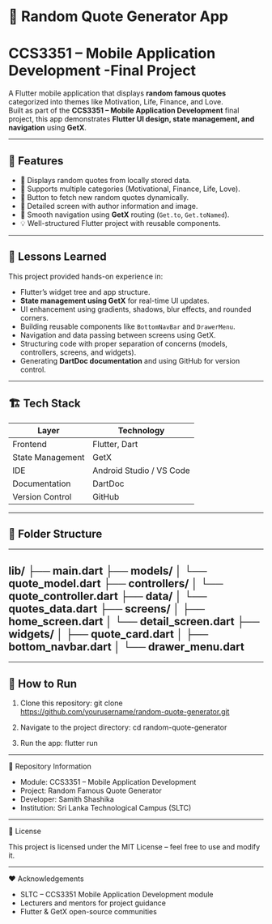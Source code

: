 # 📱 Random Quote Generator App
# CCS3351 – Mobile Application Development -Final Project

A Flutter mobile application that displays **random famous quotes** categorized into themes like Motivation, Life, Finance, and Love.  
Built as part of the **CCS3351 – Mobile Application Development** final project, this app demonstrates **Flutter UI design, state management, and navigation** using **GetX**.

---

## 🚀 Features

- 🎯 Displays random quotes from locally stored data.
- 📂 Supports multiple categories (Motivational, Finance, Life, Love).
- 🔄 Button to fetch new random quotes dynamically.
- 📖 Detailed screen with author information and image.
- 🧭 Smooth navigation using **GetX** routing (`Get.to`, `Get.toNamed`).
- 💡 Well-structured Flutter project with reusable components.

---

## 🧠 Lessons Learned

This project provided hands-on experience in:
- Flutter’s widget tree and app structure.
- **State management using GetX** for real-time UI updates.
- UI enhancement using gradients, shadows, blur effects, and rounded corners.
- Building reusable components like `BottomNavBar` and `DrawerMenu`.
- Navigation and data passing between screens using GetX.
- Structuring code with proper separation of concerns (models, controllers, screens, and widgets).
- Generating **DartDoc documentation** and using GitHub for version control.

---

## 🏗️ Tech Stack

| Layer | Technology |
|-------|-------------|
| Frontend | Flutter, Dart |
| State Management | GetX |
| IDE | Android Studio / VS Code |
| Documentation | DartDoc |
| Version Control | GitHub |

---

## 📂 Folder Structure
---
lib/
 ├── main.dart
 ├── models/
 │    └── quote_model.dart
 ├── controllers/
 │    └── quote_controller.dart
 ├── data/
 │    └── quotes_data.dart
 ├── screens/
 │    ├── home_screen.dart
 │    └── detail_screen.dart
 ├── widgets/
 │    ├── quote_card.dart
 │    ├── bottom_navbar.dart
 │    └── drawer_menu.dart
---
---

## 🧭 How to Run

1. Clone this repository:
      git clone https://github.com/yourusername/random-quote-generator.git

2. Navigate to the project directory:
      cd random-quote-generator

3. Run the app:
      flutter run

---

📘 Repository Information

* Module: CCS3351 – Mobile Application Development
* Project: Random Famous Quote Generator
* Developer: Samith Shashika
* Institution: Sri Lanka Technological Campus (SLTC)

---

🏁 License

This project is licensed under the MIT License – feel free to use and modify it.

---

❤️ Acknowledgements

* SLTC – CCS3351 Mobile Application Development module
* Lecturers and mentors for project guidance
* Flutter & GetX open-source communities
